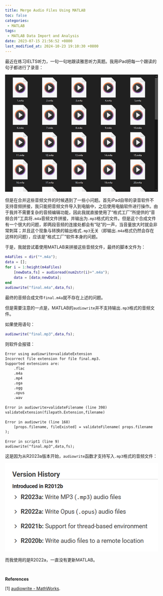 ```yaml
---
title: Merge Audio Files Using MATLAB
toc: false
categories: 
 - MATLAB
tags:
 - MATLAB Data Import and Analysis
date: 2023-07-15 21:56:52 +0800
last_modified_at: 2024-10-23 19:10:30 +0800
---
```


最近在练习IELTS听力，一句一句地跟读雅思听力真题。我用iPad把每一个跟读的句子都进行了录音：

<img src="https://github.com/HelloWorld-1017/blog-images/blob/main/migration/DeLLLaptop/image-20230715212548114.png?raw=true" alt="image-20230715212548114" style="zoom: 80%;" />

但是在合并这些音频文件的时候遇到了一些小问题。首先iPad自带的录音软件不支持音频拼接，我只能把音频文件导入到电脑中，之后使用电脑软件进行操作。由于我并不需要复杂的音频编辑功能，因此我就直接使用了“格式工厂”所提供的“音频合并”工具将`.m4a`音频文件拼接，并输出为`.mp3`格式的文件。但是这个合成文件有一个很大的问题，即两段音频的连接处都会有“哒”的一声，当音量放大时就会非常刺耳；并且这个现象与转换的输出格式`.mp3`无关（即输出`.m4a`格式仍然会存在这样的问题），应该是“格式工厂”软件本身的问题。

于是，我就尝试着使用MATLAB来拼接这些音频文件，最终的脚本文件为：

```matlab
m4aFiles = dir("*.m4a");
data = [];
for i = 1:height(m4aFiles)
    [newData,fs] = audioread(num2str(i)+".m4a");
    data = [data;newData];
end
audiowrite("final.m4a",data,fs);
```

最终的音频合成文件`final.m4a`就不存在上述的问题。

但是需要注意的一点是，MATLAB的`audiowrite`并不支持输出`.mp3`格式的音频文件。

如果使用语句：

```matlab
audiowrite("final.mp3",data,fs);
```

则软件会报错：

```
Error using audiowrite>validateExtension
Incorrect file extension for file final.mp3.
Supported extensions are:
	.flac
	.m4a
	.mp4
	.oga
	.ogg
	.opus
	.wav

Error in audiowrite>validateFilename (line 398)
validateExtension(filepath.Extension,filename)

Error in audiowrite (line 168)
    [props.filename, fileExisted] = validateFilename( props.filename );

Error in script1 (line 9)
audiowrite("final.mp3",data,fs);
```

这是因为从R2023a版本开始，`audiowrite`函数才支持写入`.mp3`格式的音频文件：

![image-20230715215357461](https://github.com/HelloWorld-1017/blog-images/blob/main/migration/DeLLLaptop/image-20230715215357461.png?raw=true)

而我使用的是R2022a，一直没有更新MATLAB。

<br>

**References**

[1] [audiowrite - MathWorks](https://ww2.mathworks.cn/help/matlab/ref/audiowrite.html?lang=en).